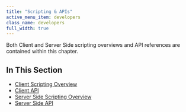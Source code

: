 ```yaml
---
title: "Scripting & APIs"
active_menu_item: developers
class_name: developers
full_width: true
---
```



Both Client and Server Side scripting overviews and API references are contained within this chapter.

## In This Section

 - [Client Scripting Overview](/developers/documentation/scripting-apis/client-scripting-overview/)
 - [Client API](/developers/documentation/scripting-apis/client-api/)
 - [Server Side Scripting Overview](/developers/documentation/scripting-apis/server-side-scripting-overview/)
 - [Server Side API](/developers/documentation/scripting-apis/server-side-api/)
